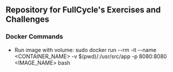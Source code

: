 ## Repository for FullCycle's Exercises and Challenges

### Docker Commands

 - Run image with volume: sudo docker run --rm -it --name <CONTAINER_NAME> -v $(pwd)/:/usr/src/app -p 8080:8080 <IMAGE_NAME> bash
